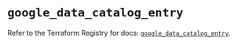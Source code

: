 # `google_data_catalog_entry`

Refer to the Terraform Registry for docs: [`google_data_catalog_entry`](https://registry.terraform.io/providers/hashicorp/google/6.6.0/docs/resources/data_catalog_entry).
